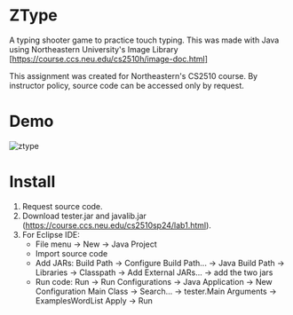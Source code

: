 # ZType
A typing shooter game to practice touch typing.
This was made with Java using Northeastern University's Image Library [https://course.ccs.neu.edu/cs2510h/image-doc.html]

This assignment was created for Northeastern's CS2510 course. By instructor policy, source code can be accessed only by request.

# Demo
![ztype](https://github.com/user-attachments/assets/d30bfda4-9a20-4bb1-8298-326d2d3087a7)

# Install
1. Request source code.
2. Download tester.jar and javalib.jar (https://course.ccs.neu.edu/cs2510sp24/lab1.html).
3. For Eclipse IDE:
   - File menu -> New -> Java Project
   - Import source code
   - Add JARs: Build Path -> Configure Build Path... -> Java Build Path -> Libraries -> Classpath -> Add External JARs... -> add the two jars
   - Run code: Run -> Run Configurations -> Java Application -> New Configuration Main Class -> Search... -> tester.Main Arguments -> ExamplesWordList Apply -> Run
